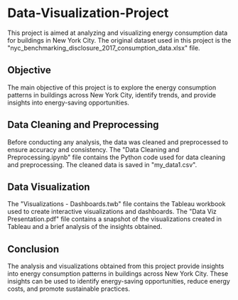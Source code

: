 # Data-Visualization-Project
This project is aimed at analyzing and visualizing energy consumption data for buildings in New York City. The original dataset used in this project is the "nyc_benchmarking_disclosure_2017_consumption_data.xlsx" file.

## Objective
The main objective of this project is to explore the energy consumption patterns in buildings across New York City, identify trends, and provide insights into energy-saving opportunities.

## Data Cleaning and Preprocessing
Before conducting any analysis, the data was cleaned and preprocessed to ensure accuracy and consistency. The "Data Cleaning and Preprocessing.ipynb" file contains the Python code used for data cleaning and preprocessing. The cleaned data is saved in "my_data1.csv".

## Data Visualization
The "Visualizations - Dashboards.twb" file contains the Tableau workbook used to create interactive visualizations and dashboards. The "Data Viz Presentation.pdf" file contains a snapshot of the visualizations created in Tableau and a brief analysis of the insights obtained.

## Conclusion
The analysis and visualizations obtained from this project provide insights into energy consumption patterns in buildings across New York City. These insights can be used to identify energy-saving opportunities, reduce energy costs, and promote sustainable practices.

